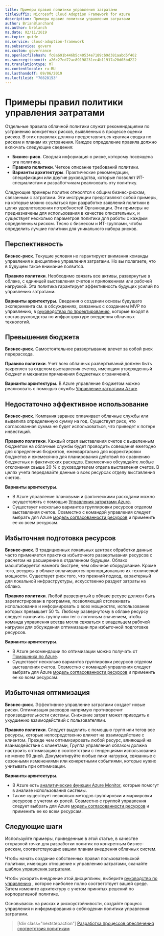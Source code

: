 ```yaml
---
title: Примеры правил политики управления затратами
titleSuffix: Microsoft Cloud Adoption Framework for Azure
description: Примеры правил политики управления затратами
author: BrianBlanchard
ms.author: brblanch
ms.date: 02/11/2019
ms.topic: guide
ms.service: cloud-adoption-framework
ms.subservice: govern
ms.custom: governance
ms.openlocfilehash: fc8a691b446b5c40534e7189cb9d381aabd5f402
ms.sourcegitcommit: a26c27ed72ac89198231ec4b11917a20d03bd222
ms.translationtype: MT
ms.contentlocale: ru-RU
ms.lasthandoff: 09/06/2019
ms.locfileid: "70828153"
---
```

# <a name="cost-management-sample-policy-statements"></a>Примеры правил политики управления затратами

Отдельные правила облачной политики служат рекомендациями по устранению конкретных рисков, выявленных в процессе оценки рисков. В этих правилах должна предоставляться краткая сводка по рискам и планам их устранения. Каждое определение правила должно включать следующие сведения:

- **Бизнес-риск.** Сводная информация о риске, которому посвящена эта политика.
- **Правило политики**. Четкое описание требований политики.
- **Варианты архитектуры**. Практические рекомендации, спецификации или другие руководства, которые позволят ИТ-специалистам и разработчикам реализовать эту политику.

Следующие примеры политик относятся к общим бизнес-рискам, связанным с затратами. Эти инструкции представляют собой примеры, на которые можно ссылаться при разработке заявлений политики в целях удовлетворения потребностей Организации. Эти примеры не предназначены для использования в качестве описательных, и существует несколько параметров политики для работы с каждым определенным риском. Тесно с бизнесом и ИТ-группами, чтобы определить лучшие политики для уникального набора рисков.

## <a name="future-proofing"></a>Перспективность

**Бизнес-риск**. Текущие условия не гарантируют внимания команды управления к дисциплине управления затратами. Но вы полагаете, что в будущем такое внимание появится.

**Правило политики**. Необходимо связать все активы, развернутые в облаке, с единицей выставления счетов и приложением или рабочей нагрузкой. Эта политика гарантирует эффективность будущих усилий по управлению затратами.

**Варианты архитектуры.** Сведения о создании основы будущего эксперимента см. в обсуждениях, связанных с созданием MVP по управлению, в [руководствах по проектированию](../journeys/index.md), которые входят в состав руководства по инфраструктуре внедрения облачных технологий.

## <a name="budget-overruns"></a>Превышения бюджета

**Бизнес-риск**. Самостоятельное развертывание влечет за собой риск перерасхода.

**Правило политики**. Учет всех облачных развертываний должен быть закреплен за отделом выставления счетов, имеющим утвержденный бюджет и механизм применения бюджетных ограничений.

**Варианты архитектуры.** В Azure управление бюджетом можно реализовать с помощью службы [Управление затратами Azure](/azure/cost-management/manage-budgets).

## <a name="underutilization"></a>Недостаточно эффективное использование

**Бизнес-риск**. Компания заранее оплачивает облачные службы или выделила определенную сумму на год. Существует риск, что согласованная сумма не будет использоваться, что приведет к потере инвестиций.

**Правило политики**. Каждый отдел выставления счетов с выделенным бюджетом на облачные службы будет проводить совещания ежегодно для определения бюджетов, ежеквартально для корректировки бюджетов и ежемесячно для планирования действий по сравнению бюджетных и фактических расходов. Ежемесячно обсуждайте любые отклонения свыше 20 % с руководителем отдела выставления счетов. В целях учета передавайте данные о всех ресурсах отделу выставления счетов.

**Варианты архитектуры.**

- В Azure управление плановыми и фактическими расходами можно осуществлять с помощью [Управления затратами Azure](/azure/cost-management/quick-acm-cost-analysis).
- Существует несколько вариантов группировки ресурсов отделом выставления счетов. Совместно с командой управления следует выбрать для Azure [модель согласованности ресурсов](../../decision-guides/resource-consistency/index.md) и применить ее ко всем ресурсам.

## <a name="overprovisioned-assets"></a>Избыточная подготовка ресурсов

**Бизнес-риск**. В традиционных локальных центрах обработки данных часто применяется практика избыточного развертывания ресурсов с расчетом на расширение в отдаленном будущем. Облако масштабируется намного быстрее, чем обычное оборудование. Кроме того, ресурсы в облаке оплачиваются пропорционально их технической мощности. Существует риск того, что прежний подход, характерный для локальной инфраструктуры, искусственно раздует затраты на облако.

**Правило политики**. Любой развернутый в облаке ресурс должен быть зарегистрирован в программе, позволяющей отслеживать использование и информировать о всех мощностях, использование которых превышает 50 %. Любому развернутому в облаке ресурсу следует назначить группу или тег с логичным значением, чтобы команда управления всегда могла связаться с владельцем рабочей нагрузки для обсуждения оптимизации при избыточной подготовке ресурсов.

**Варианты архитектуры.**

- В Azure рекомендации по оптимизации можно получать от [Помощника по Azure](/azure/advisor/advisor-cost-recommendations).
- Существует несколько вариантов группировки ресурсов отделом выставления счетов. Совместно с командой управления следует выбрать для Azure [модель согласованности ресурсов](../../decision-guides/resource-consistency/index.md) и применить ее ко всем ресурсам.

## <a name="overoptimization"></a>Избыточная оптимизация

**Бизнес-риск**. Эффективное управление затратами создает новые риски. Оптимизация расходов напрямую противоречит производительности системы. Снижение затрат может приводить к ухудшению взаимодействий с пользователями.

**Правило политики**. Следует выделить с помощью групп или тегов все ресурсы, которые непосредственно влияют на взаимодействие с клиентом. Прежде чем оптимизировать любой ресурс, влияющий на взаимодействие с клиентами, Группа управления облаком должна настроить оптимизацию в соответствии с тенденциями использования не менее 90 дней. Документируйте любые пики нагрузки, связанные с сезонными изменениями или конкретными событиями, которые нужно учитывать при оптимизации.

**Варианты архитектуры.**

- В Azure есть [аналитические функции Azure Monitor](/azure/azure-monitor/insights/vminsights-performance), которые помогут в анализе использования системы.
- Также существует несколько методов группировки и маркировки ресурсов с учетом их ролей. Совместно с группой управления следует выбрать для Azure [модель согласованности ресурсов](../../decision-guides/resource-consistency/index.md) и применить ее ко всем ресурсам.

## <a name="next-steps"></a>Следующие шаги

Используйте примеры, приведенные в этой статье, в качестве отправной точки для разработки политик по конкретным бизнес-рискам, соответствующих вашим планам внедрения облачных систем.

Чтобы начать создание собственных правил пользовательской политики, имеющих отношение к управлению затратами, скачайте [шаблон управления затратами](./template.md).

Чтобы ускорить внедрение этой дисциплины, выберите [руководство по управлению](../journeys/index.md) , которое наиболее полно соответствует вашей среде. Затем измените архитектуру с учетом принятых решений по корпоративной политике.

Основываясь на рисках и рискоустойчивости, создайте процесс управления и информирования о соблюдении политики управления затратами.

> [!div class="nextstepaction"]
> [Разработка процессов обеспечения соответствия политикам](./compliance-processes.md)
